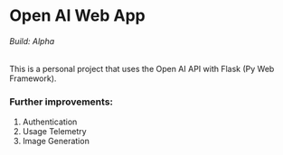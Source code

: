# Open AI Web App
###### Build: Alpha

This is a personal project that uses the Open AI API with Flask (Py Web Framework).

### Further improvements:
1. Authentication
2. Usage Telemetry
3. Image Generation
